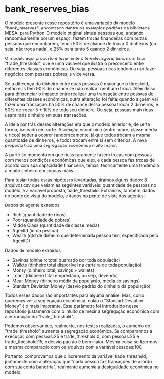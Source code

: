 # bank_reserves_bias

O modelo presente nesse repositório é uma variação do modelo "bank_reserves", encontrado dentre os exemplos padrões da biblioteca MESA, para Python. O modelo original simula pessoas que, andando randomicamente por um espaço, fazem trocas financeiras com outras pessoas que encontrarem, tendo 50% de chance de trocar 0 dinheiros (ou seja, não troca nada), e 25% para tanto 5 quando 2 dinheiros.

O modelo aqui proposto é levemente diferente: agora, temos um fator "trade_threshold", que é uma variável que ilustra o preconceito entre diferentes classes econômicas. Ou seja, pessoas ricas tendem a não fazer negócios com pessoas pobres, e vice versa.

Se a diferença do dinheiro entre duas pessoas é maior que o threshold, então elas têm 90% de chance de não realizar nenhuma troca. Além disso, para diferenciar o impacto entre realizar uma transação entre pessoas de diferentes classes econômicas, outra alteração foi feita: quando alguém vai fazer uma transação, há 50% de chance dessa pessoa trocar 2 dinheiros, e 50% de trocar 5 + 10% de todo seu dinheiro. Ou seja, pessoas mais ricas usam mais dinheiro em suas transações.

A ideia por trás dessas alterações era que o modelo anterior é, de certa forma, baseado em sorte. Ascenção econômica (entre pobre, classe média e ricos) poderia ocorrer randomicamente, já que todos trocam a mesma quantidade de dinheiros, e todos trocam entre si sem critérios. A nova proposta traz uma segregação econômica muito maior.

A partir do momento em que ricos raramente fazem trocas com pessoas com menos condições econômicas que eles, e cada pessoa faz trocas de acordo com sua capacidade financeira, temos, teoricamente uma tendência a muito dinheiro em poucas mãos.

Para testar todas essas hipóteses levantadas, tiramos alguns dados: 8 arquivos csv que variam as seguintes variáveis: quantidade de pessoas no modelo, e a variável proposta, trade_threshold. Extraímos, também, dados no ponto de vista do modelo, e dados no ponto de vista dos agentes:

Dados de agente extraídos

- Rich (quantidade de ricos)
- Poor (quantidade de pobres)
- Middle Class (quantidade de classe média)
- AgentId (id da pessoa)
- Wealth (qtd de dinheiro que determinada pessoa tem, especificada pelo AgentID)

Dados de modelo extraídos

- Savings (dinheiro total guardado por toda população)
- Wallets (dinheiro total disponível na carteira de toda população)
- Money (dinheiro total, savings + wallets)
- Loans (dinheiro total emprestado, ou seja, devendo)
- Mean Money (dinheiro médio da população, média do savings)
- Standart Deviation Money (desvio padrão do dinheiro da população)

Todos esses dados são importantes para alguma análise. Mas, como queremos ver a segregação econômica, então o "Standart Deviation Money" é o mais imporante. Esse parâmetro foi introduzido nesse repositório justamente com o intuito de medir a segregação econômica com a introdução do "trade_threshold".

Podemos observar que, realmente, nos testes realizados, o aumento do "trade_threshold" aumenta a segregação econômica. Se compararmos a execução com  pessoas:25 e trade_threshold:0, com pessoas:25 e trade_threshold:15, o desvio padrão é bem maior. Mesma coisa se fizermos a mesma comparação com os arquivos com a variável pessoas:100.

Portanto, comprovamos que o incremento da variável trade_threshold, juntamente com a alteração que "cada pessoa faz transações de acordo com sua conta bancária", realmente aumenta a desigualdade econômica no modelo.
